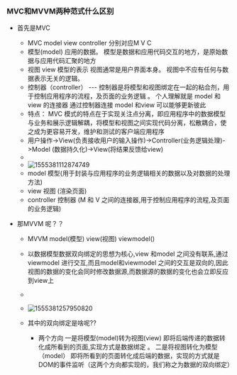 ### MVC和MVVM两种范式什么区别

* 首先是MVC

  * MVC   model   view controller  分别对应M V C 
  * 模型(model)  应用的数据。 模型是数据和应用代码交互的地方，是原始数据与应用代码汇聚的地方
  * 视图 view   模型的表示 视图通常是用户界面本身。 视图中不应有任何与数据表示无关的逻辑。
  * 控制器（controller） ---    控制器是将模型和视图绑定在一起的粘合剂，用于控制应用程序的流程，及页面的业务逻辑 。 个人理解就是   model 和view 的连接器  通过控制器连接  model 和view 可以能够更新彼此    
  * 特点：  MVC 模式的特点在于实现关注点分离，即应用程序中的数据模型与业务和展示逻辑解耦，将模型和视图之间实现代码分离，松散耦合，使之成为更容易开发，维护和测试的客户端应用程序
  * 用户操作->View(负责接收用户的输入操作)->Controller(业务逻辑处理)->Model (数据持久化)->View(将结果反馈给view)
  * 
  * ![1555381112874749](F:\学习笔记\review_web_front\images\1555381112874749.png)
  * model   模型(用于封装与应用程序的业务逻辑相关的数据以及对数据的处理方法)
  * view 视图    (渲染页面)
  * controller   控制器  (M 和 V  之间的连接器,用于控制应用程序的流程,及页面的业务逻辑)

* 那MVVM 呢？？

  * MVVM   model(模型)  view(视图)   viewmodel()
  * 以数据模型数据双向绑定的思想为核心,view 和model  之间没有联系,通过 viewmodel 进行交互,而且model和viewmodel 之间的交互是双向的,因此视图的数据的变化会同时修改数据源,而数据源的数据的变化也会立即反应到view上
  * 
  * ![1555381257950820](F:\学习笔记\review_web_front\images\1555381257950820.png)

  * 其中的双向绑定是啥呢??
    * 两个方向  一是将模型(model)转为视图(view)  即将后端传递的数据转化成所看到的页面,实现方式是数据绑定 。  二是将视图转化为模型（model） 即将所看到的页面转化成后端的数据，实现的方式就是DOM的事件监听（这两个方向都实现的，我们称之为数据的双向绑定）

